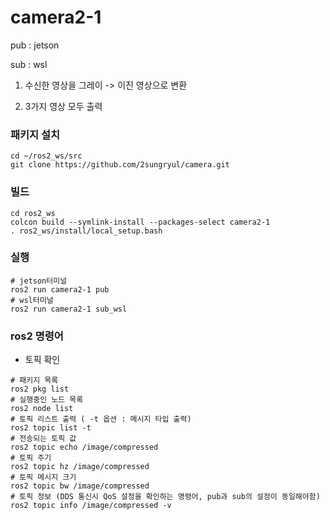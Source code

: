 # camera2-1

pub : jetson

sub : wsl

1) 수신한 영상을 그레이 -> 이진 영상으로 변환

2) 3가지 영상 모두 출력

### 패키지 설치
```
cd ~/ros2_ws/src
git clone https://github.com/2sungryul/camera.git
```

### 빌드
```
cd ros2_ws
colcon build --symlink-install --packages-select camera2-1
. ros2_ws/install/local_setup.bash
```

### 실행
```
# jetson터미널
ros2 run camera2-1 pub
# wsl터미널
ros2 run camera2-1 sub_wsl
```

### ros2 명령어

- 토픽 확인
```
# 패키지 목록
ros2 pkg list
# 실행중인 노드 목록
ros2 node list
# 토픽 리스트 출력 ( -t 옵션 : 메시지 타입 출력)
ros2 topic list -t
# 전송되는 토픽 값
ros2 topic echo /image/compressed
# 토픽 주기
ros2 topic hz /image/compressed
# 토픽 메시지 크기
ros2 topic bw /image/compressed
# 토픽 정보 (DDS 통신시 QoS 설정을 확인하는 명령어, pub과 sub의 설정이 동일해야함)
ros2 topic info /image/compressed -v
```
